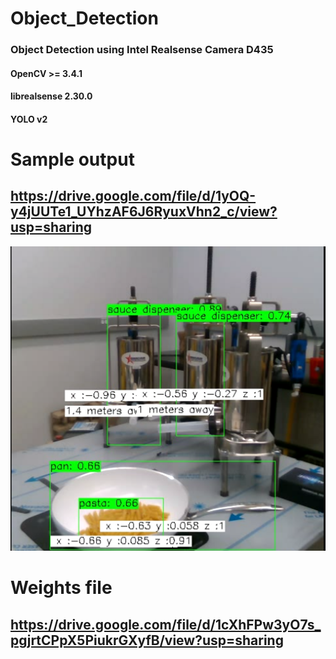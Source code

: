 # Object_Detection
### Object Detection using Intel Realsense Camera D435
#### OpenCV >= 3.4.1
#### librealsense 2.30.0
#### YOLO v2
# Sample output
## https://drive.google.com/file/d/1yOQ-y4jUUTe1_UYhzAF6J6RyuxVhn2_c/view?usp=sharing
![Sample output](https://github.com/GinaJemy/object_detection/blob/yolo_dev/output/sample.png)
# Weights file
## https://drive.google.com/file/d/1cXhFPw3yO7s_pgjrtCPpX5PiukrGXyfB/view?usp=sharing
